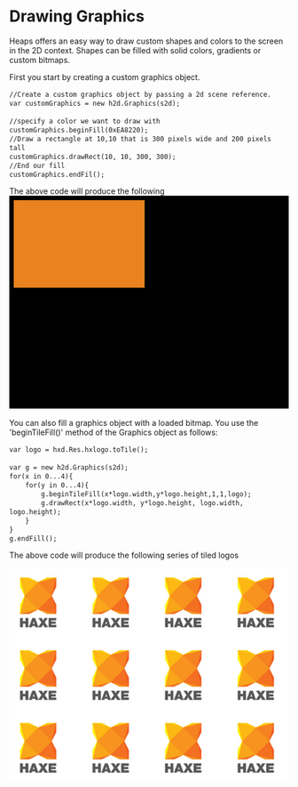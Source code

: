 # Drawing Graphics

Heaps offers an easy way to draw custom shapes and colors to the screen in the 2D context. Shapes can be filled with solid colors, gradients or custom bitmaps.

First you start by creating a custom graphics object.

```
//Create a custom graphics object by passing a 2d scene reference.
var customGraphics = new h2d.Graphics(s2d);

//specify a color we want to draw with
customGraphics.beginFill(0xEA8220);
//Draw a rectangle at 10,10 that is 300 pixels wide and 200 pixels tall
customGraphics.drawRect(10, 10, 300, 300);
//End our fill
customGraphics.endFil();
```

The above code will produce the following
![Solid Box Drawn](img/h2d/drawbox.jpg)

You can also fill a graphics object with a loaded bitmap.  You use the 'beginTileFill()' method of the Graphics object as follows:

```
var logo = hxd.Res.hxlogo.toTile();

var g = new h2d.Graphics(s2d);			
for(x in 0...4){
    for(y in 0...4){		
        g.beginTileFill(x*logo.width,y*logo.height,1,1,logo);		
        g.drawRect(x*logo.width, y*logo.height, logo.width, logo.height);			
    }
}
g.endFill();
```
The above code will produce the following series of tiled logos

![Haxe Logo](img/h2d/drawtilefill.jpg)

